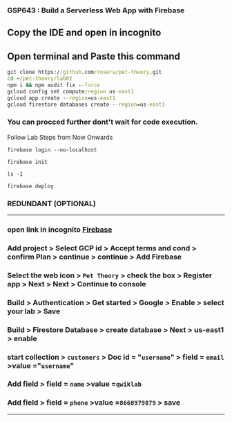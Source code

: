 ### GSP643 :  Build a Serverless Web App with Firebase 

## Copy the IDE and open in incognito
## Open terminal and Paste this command
```cmd
git clone https://github.com/rosera/pet-theory.git
cd ~/pet-theory/lab02
npm i && npm audit fix --force
gcloud config set compute/region us-east1
gcloud app create --region=us-east1
gcloud firestore databases create --region=us-east1
```
### You can procced further dont't wait for code execution.

Follow Lab Steps from Now Onwards

```
firebase login --no-localhost

firebase init

ls -1

firebase deploy
```


### REDUNDANT (OPTIONAL) 
____
### open link in incognito [Firebase](https://console.firebase.google.com/)
### Add project > Select GCP id > Accept terms and cond > confirm Plan > continue > continue > Add Firebase
### Select the web icon > `Pet Theory` > check the box > Register app > Next > Next > Continue to console
### Build > Authentication > Get started > Google > Enable > select your lab > Save 
### Build > Firestore Database > create database > Next > us-east1 > enable 
### start collection > `customers` > Doc id = "`username`" > field = `email` >value ="`username`"
### Add field > field = `name` >value =`qwiklab`
### Add field > field = `phone` >value =`8668979879` > save
____
